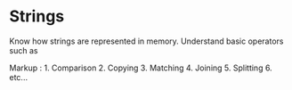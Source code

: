 # Strings #

Know how strings are represented in memory. Understand basic operators such as 

Markup : 1. Comparison
         2. Copying
         3. Matching
         4. Joining
         5. Splitting
         6. etc...
